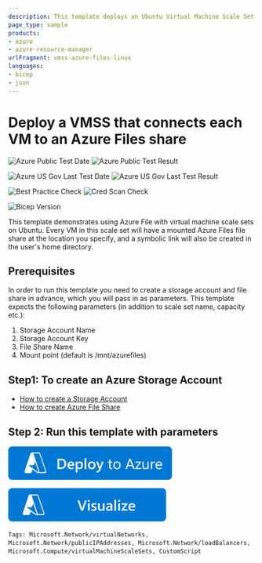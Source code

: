 ```yaml
---
description: This template deploys an Ubuntu Virtual Machine Scale Set and uses a custom script extension to connect each VM to an Azure Files share
page_type: sample
products:
- azure
- azure-resource-manager
urlFragment: vmss-azure-files-linux
languages:
- bicep
- json
---
```

# Deploy a VMSS that connects each VM to an Azure Files share

![Azure Public Test Date](https://azurequickstartsservice.blob.core.windows.net/badges/quickstarts/microsoft.compute/vmss-azure-files-linux/PublicLastTestDate.svg)
![Azure Public Test Result](https://azurequickstartsservice.blob.core.windows.net/badges/quickstarts/microsoft.compute/vmss-azure-files-linux/PublicDeployment.svg)

![Azure US Gov Last Test Date](https://azurequickstartsservice.blob.core.windows.net/badges/quickstarts/microsoft.compute/vmss-azure-files-linux/FairfaxLastTestDate.svg)
![Azure US Gov Last Test Result](https://azurequickstartsservice.blob.core.windows.net/badges/quickstarts/microsoft.compute/vmss-azure-files-linux/FairfaxDeployment.svg)

![Best Practice Check](https://azurequickstartsservice.blob.core.windows.net/badges/quickstarts/microsoft.compute/vmss-azure-files-linux/BestPracticeResult.svg)
![Cred Scan Check](https://azurequickstartsservice.blob.core.windows.net/badges/quickstarts/microsoft.compute/vmss-azure-files-linux/CredScanResult.svg)

![Bicep Version](https://azurequickstartsservice.blob.core.windows.net/badges/quickstarts/microsoft.compute/vmss-azure-files-linux/BicepVersion.svg)

This template demonstrates using Azure File with virtual machine scale sets on Ubuntu. Every VM in this scale set will have a mounted Azure Files file share at the location you specify, and a symbolic link will also be created in the user's home directory.

## Prerequisites

In order to run this template you need to create a storage account and file share in advance, which you will pass in as parameters. This template expects the following parameters (in addition to scale set name, capacity etc.):

1. Storage Account Name
2. Storage Account Key
3. File Share Name
4. Mount point (default is /mnt/azurefiles)

## Step1: To create an Azure Storage Account

* [How to create a Storage Account](https://docs.microsoft.com/azure/storage/storage-create-storage-account#create-a-storage-account)
* [How to create Azure File Share](https://docs.microsoft.com/azure/storage/storage-dotnet-how-to-use-files#use-the-azure-portal-to-manage-a-file-share)

## Step 2: Run this template with parameters

[![Deploy To Azure](https://raw.githubusercontent.com/Azure/azure-quickstart-templates/master/1-CONTRIBUTION-GUIDE/images/deploytoazure.svg?sanitize=true)](https://portal.azure.com/#create/Microsoft.Template/uri/https%3A%2F%2Fraw.githubusercontent.com%2Ftectonia%2Fvmss-shared-files%2Fmaster%2Fazuredeploy.json)

[![Visualize](https://raw.githubusercontent.com/Azure/azure-quickstart-templates/master/1-CONTRIBUTION-GUIDE/images/visualizebutton.svg?sanitize=true)](http://armviz.io/#/?load=https%3A%2F%2Fraw.githubusercontent.com%2Ftectonia%2Fvmss-shared-files%2Fmaster%2Fazuredeploy.json)

`Tags: Microsoft.Network/virtualNetworks, Microsoft.Network/publicIPAddresses, Microsoft.Network/loadBalancers, Microsoft.Compute/virtualMachineScaleSets, CustomScript`
